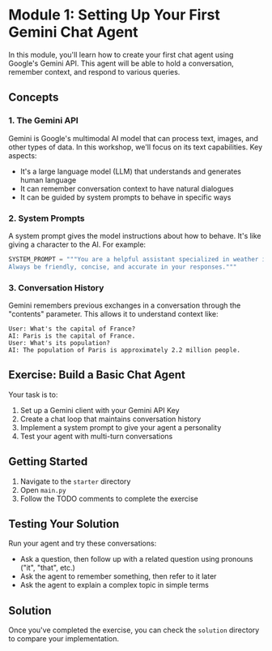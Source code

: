 # Module 1: Setting Up Your First Gemini Chat Agent

In this module, you'll learn how to create your first chat agent using Google's Gemini API. This agent will be able to hold a conversation, remember context, and respond to various queries.

## Concepts

### 1. The Gemini API

Gemini is Google's multimodal AI model that can process text, images, and other types of data. In this workshop, we'll focus on its text capabilities. Key aspects:

- It's a large language model (LLM) that understands and generates human language
- It can remember conversation context to have natural dialogues
- It can be guided by system prompts to behave in specific ways

### 2. System Prompts

A system prompt gives the model instructions about how to behave. It's like giving a character to the AI. For example:

```python
SYSTEM_PROMPT = """You are a helpful assistant specialized in weather information.
Always be friendly, concise, and accurate in your responses."""
```

### 3. Conversation History

Gemini remembers previous exchanges in a conversation through the "contents" parameter. This allows it to understand context like:

```
User: What's the capital of France?
AI: Paris is the capital of France.
User: What's its population?
AI: The population of Paris is approximately 2.2 million people.
```

## Exercise: Build a Basic Chat Agent

Your task is to:

1. Set up a Gemini client with your Gemini API Key
2. Create a chat loop that maintains conversation history
3. Implement a system prompt to give your agent a personality
4. Test your agent with multi-turn conversations

## Getting Started

1. Navigate to the `starter` directory
2. Open `main.py`
3. Follow the TODO comments to complete the exercise

## Testing Your Solution

Run your agent and try these conversations:
- Ask a question, then follow up with a related question using pronouns ("it", "that", etc.)
- Ask the agent to remember something, then refer to it later
- Ask the agent to explain a complex topic in simple terms

## Solution

Once you've completed the exercise, you can check the `solution` directory to compare your implementation. 